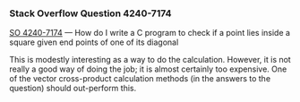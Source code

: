 ### Stack Overflow Question 4240-7174

[SO 4240-7174](https://stackoverflow.com/q/42407174) &mdash;
How do I write a C program to check if a point lies inside a square given end points of one of its diagonal

This is modestly interesting as a way to do the calculation.
However, it is not really a good way of doing the job; it is almost
certainly too expensive.
One of the vector cross-product calculation methods (in the answers to
the question) should out-perform this.
